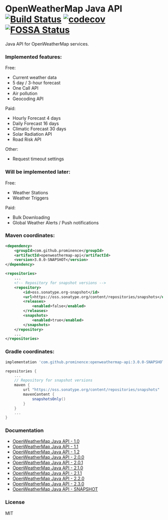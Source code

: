 # OpenWeatherMap Java API [![Build Status][ci-shield]][ci-link] [![codecov][codecov-shield]][codecov-link] [![FOSSA Status][FOSSA-shield]][FOSSA-link]
Java API for OpenWeatherMap services.

### Implemented features:
Free: 
* Current weather data
* 5 day / 3-hour forecast
* One Call API
* Air pollution
* Geocoding API

Paid:
* Hourly Forecast 4 days
* Daily Forecast 16 days
* Climatic Forecast 30 days
* Solar Radiation API
* Road Risk API

Other:
* Request timeout settings

### Will be implemented later:

Free:
* Weather Stations
* Weather Triggers
  
Paid:
* Bulk Downloading
* Global Weather Alerts / Push notifications

### Maven coordinates:

```xml
<dependency>
    <groupId>com.github.prominence</groupId>
    <artifactId>openweathermap-api</artifactId>
    <version>3.0.0-SNAPSHOT</version>
</dependency>
```

```xml
<repositories>
    ...
    <!-- Repository for snapshot versions -->
    <repository>
        <id>oss.sonatype.org-snapshot</id>
        <url>https://oss.sonatype.org/content/repositories/snapshots</url>
        <releases>
            <enabled>false</enabled>
        </releases>
        <snapshots>
            <enabled>true</enabled>
        </snapshots>
    </repository>
    ...
</repositories>
```

### Gradle coordinates:

```groovy
implementation 'com.github.prominence:openweathermap-api:3.0.0-SNAPSHOT'
```

```groovy
repositories {
    ...
    // Repository for snapshot versions
    maven {
        url "https://oss.sonatype.org/content/repositories/snapshots"
        mavenContent {
            snapshotsOnly()
        }
    }
    ...
}
```

### Documentation
* [OpenWeatherMap Java API - 1.0](docs/Release_1.0.md)
* [OpenWeatherMap Java API - 1.1](docs/Release_1.1.md)
* [OpenWeatherMap Java API - 1.2](docs/Release_1.2.md)
* [OpenWeatherMap Java API - 2.0.0](docs/Release_2.0.0.md)
* [OpenWeatherMap Java API - 2.0.1](docs/Release_2.0.1.md)
* [OpenWeatherMap Java API - 2.1.0](docs/Release_2.1.0.md)
* [OpenWeatherMap Java API - 2.1.1](docs/Release_2.1.1.md)
* [OpenWeatherMap Java API - 2.2.0](docs/Release_2.2.0.md)
* [OpenWeatherMap Java API - 2.3.0](docs/Release_2.3.0.md)
* [OpenWeatherMap Java API - SNAPSHOT](docs/SNAPSHOT.md)

### License
MIT

[ci-shield]: https://api.cirrus-ci.com/github/Prominence/openweathermap-java-api.svg?branch=dev
[ci-link]: https://api.cirrus-ci.com/github/Prominence/openweathermap-java-api


[codecov-shield]: https://codecov.io/gh/Prominence/openweathermap-java-api/branch/dev/graph/badge.svg
[codecov-link]: https://codecov.io/gh/Prominence/openweathermap-java-api

[FOSSA-shield]: https://app.fossa.com/api/projects/git%2Bgithub.com%2FProminence%2Fopenweathermap-java-api.svg?type=shield
[FOSSA-link]: https://app.fossa.com/projects/git%2Bgithub.com%2FProminence%2Fopenweathermap-java-api?ref=badge_shield
